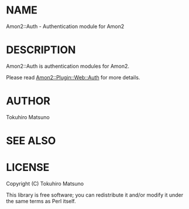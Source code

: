 # NAME

Amon2::Auth - Authentication module for Amon2

# DESCRIPTION

Amon2::Auth is authentication modules for Amon2.

Please read [Amon2::Plugin::Web::Auth](http://search.cpan.org/perldoc?Amon2::Plugin::Web::Auth) for more details.

# AUTHOR

Tokuhiro Matsuno <tokuhirom AAJKLFJEF GMAIL COM>

# SEE ALSO

# LICENSE

Copyright (C) Tokuhiro Matsuno

This library is free software; you can redistribute it and/or modify
it under the same terms as Perl itself.

